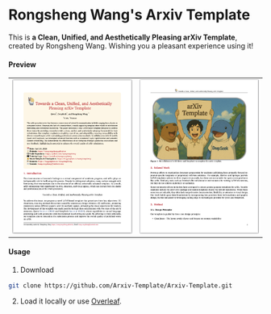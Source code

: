 # Rongsheng Wang's Arxiv Template

This is **a Clean, Unified, and Aesthetically Pleasing arXiv Template**, created by Rongsheng Wang. Wishing you a pleasant experience using it!

#### Preview

<table>
    <tr>
        <td><img src="./assets/894F85C7DFF9CC5DE0A676A3EF36ADCD.png" alt="Big Boat"></td>
        <td><img src="./assets/08C83102CC9BCDB9FED28BA42D9E260B.png" alt="Big Boat"></td>
    </tr>
</table>

#### Usage

1. Download
```bash
git clone https://github.com/Arxiv-Template/Arxiv-Template.git
```

2. Load it locally or use [Overleaf](https://www.overleaf.com/).
